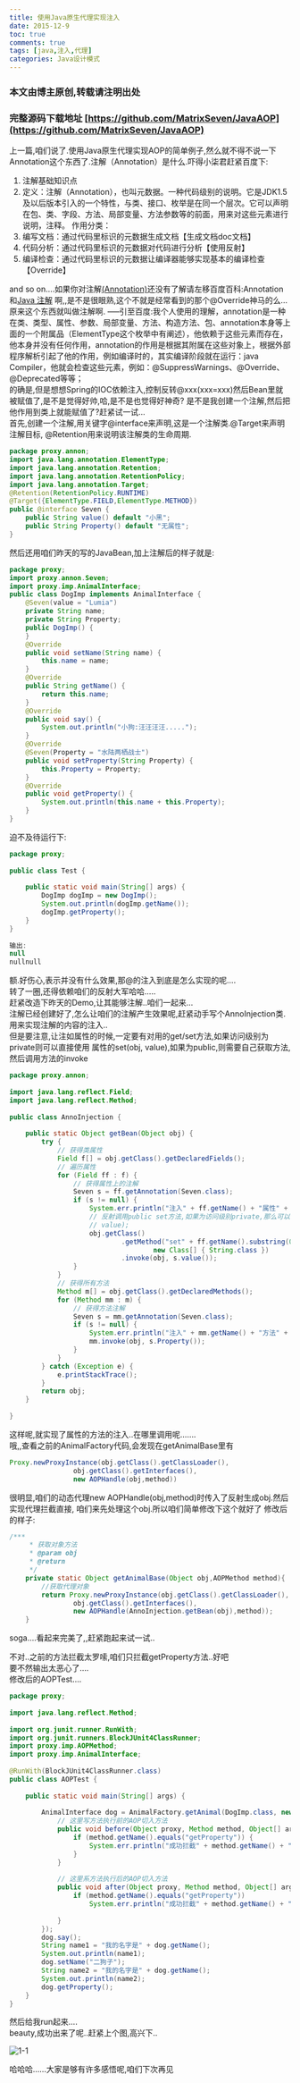 ```yaml
---
title: 使用Java原生代理实现注入
date: 2015-12-9
toc: true
comments: true
tags: [java,注入,代理]
categories: Java设计模式
---
```

### 本文由博主原创,转载请注明出处
### 完整源码下载地址 [https://github.com/MatrixSeven/JavaAOP](https://github.com/MatrixSeven/JavaAOP)
上一篇,咱们说了.使用Java原生代理实现AOP的简单例子,然么就不得不说一下Annotation这个东西了.注解（Annotation）是什么.吓得小柒君赶紧百度下:<br>
<!--more-->
1. 注解基础知识点
2. 定义：注解（Annotation），也叫元数据。一种代码级别的说明。它是JDK1.5及以后版本引入的一个特性，与类、接口、枚举是在同一个层次。它可以声明在包、类、字段、方法、局部变量、方法参数等的前面，用来对这些元素进行说明，注释。
作用分类：
3. 编写文档：通过代码里标识的元数据生成文档【生成文档doc文档】
4. 代码分析：通过代码里标识的元数据对代码进行分析【使用反射】
5. 编译检查：通过代码里标识的元数据让编译器能够实现基本的编译检查【Override】

and so on….如果你对注解[(Annotation)](http://baike.baidu.com/search/word?word=Annotation)还没有了解请左移百度百科:Annotation和[Java 注解](http://baike.baidu.com/search/word?word=Java+%E6%B3%A8%E8%A7%A3)
啊,,是不是很眼熟,这个不就是经常看到的那个@Override神马的么…原来这个东西就叫做注解啊.
—–引至百度:我个人使用的理解，annotation是一种在类、类型、属性、参数、局部变量、方法、构造方法、包、annotation本身等上面的一个附属品（ElementType这个枚举中有阐述），他依赖于这些元素而存在，他本身并没有任何作用，annotation的作用是根据其附属在这些对象上，根据外部程序解析引起了他的作用，例如编译时的，其实编译阶段就在运行：java Compiler，他就会检查这些元素，例如：@SuppressWarnings、@Override、@Deprecated等等；
<br>
的确是,但是想想Spring的IOC依赖注入,控制反转@xxx(xxx=xxx)然后Bean里就被赋值了,是不是觉得好帅,哈,是不是也觉得好神奇?
是不是我创建一个注解,然后把他作用到类上就能赋值了?赶紧试一试…<br>
首先,创建一个注解,用关键字@interface来声明,这是一个注解类.@Target来声明注解目标,
@Retention用来说明该注解类的生命周期.
```Java
package proxy.annon;
import java.lang.annotation.ElementType;
import java.lang.annotation.Retention;
import java.lang.annotation.RetentionPolicy;
import java.lang.annotation.Target;
@Retention(RetentionPolicy.RUNTIME)
@Target({ElementType.FIELD,ElementType.METHOD})
public @interface Seven {
    public String value() default "小黑";
    public String Property() default "无属性";
}
```
然后还用咱们昨天的写的JavaBean,加上注解后的样子就是:<br>
```java
package proxy;
import proxy.annon.Seven;
import proxy.imp.AnimalInterface;
public class DogImp implements AnimalInterface {
    @Seven(value = "Lumia")
    private String name;
    private String Property;
    public DogImp() {
    }
    @Override
    public void setName(String name) {
        this.name = name;
    }
    @Override
    public String getName() {
        return this.name;
    }
    @Override
    public void say() {
        System.out.println("小狗:汪汪汪汪.....");
    }
    @Override
    @Seven(Property = "水陆两栖战士")
    public void setProperty(String Property) {
        this.Property = Property;
    }
    @Override
    public void getProperty() {
        System.out.println(this.name + this.Property);
    }
}
```
迫不及待运行下:<br>
```java
package proxy;
 
public class Test {
 
    public static void main(String[] args) {
        DogImp dogImp = new DogImp();
        System.out.println(dogImp.getName());
        dogImp.getProperty();
    }
}
 
输出:
null
nullnull
```
额.好伤心,表示并没有什么效果,那@的注入到底是怎么实现的呢….<br>
转了一圈,还得依赖咱们的反射大军哈哈…..<br>
赶紧改造下昨天的Demo,让其能够注解..咱们一起来…<br>
注解已经创建好了,怎么让咱们的注解产生效果呢,赶紧动手写个AnnoInjection类.<br>
用来实现注解的内容的注入..<br>
但是要注意,让注如属性的时候,一定要有对用的get/set方法,如果访问级别为private则可以直接使用
属性的set(obj, value),如果为public,则需要自己获取方法,然后调用方法的invoke<br>
```java
package proxy.annon;
 
import java.lang.reflect.Field;
import java.lang.reflect.Method;
 
public class AnnoInjection {
 
    public static Object getBean(Object obj) {
        try {
            // 获得类属性
            Field f[] = obj.getClass().getDeclaredFields();
            // 遍历属性
            for (Field ff : f) {
                // 获得属性上的注解
                Seven s = ff.getAnnotation(Seven.class);
                if (s != null) {
                    System.err.println("注入" + ff.getName() + "属性" + "tt" + s.value());
                    // 反射调用public set方法,如果为访问级别private,那么可以直接使用属性的set(obj,
                    // value);
                    obj.getClass()
                            .getMethod("set" + ff.getName().substring(0, 1).toUpperCase() + ff.getName().substring(1),
                                    new Class[] { String.class })
                            .invoke(obj, s.value());
                }
            }
            // 获得所有方法
            Method m[] = obj.getClass().getDeclaredMethods();
            for (Method mm : m) {
                // 获得方法注解
                Seven s = mm.getAnnotation(Seven.class);
                if (s != null) {
                    System.err.println("注入" + mm.getName() + "方法" + "t" + s.Property());
                    mm.invoke(obj, s.Property());
                }
            }
        } catch (Exception e) {
            e.printStackTrace();
        }
        return obj;
    }
 
}
```
这样呢,就实现了属性的方法的注入..在哪里调用呢…….<br>
哦,,查看之前的AnimalFactory代码,会发现在getAnimalBase里有<br>
```java
Proxy.newProxyInstance(obj.getClass().getClassLoader(),
                obj.getClass().getInterfaces(),
                new AOPHandle(obj,method))
```
很明显,咱们的动态代理new AOPHandle(obj,method)时传入了反射生成obj.然后实现代理拦截直接,
咱们来先处理这个obj.所以咱们简单修改下这个就好了
修改后的样子:
```java
/***
     * 获取对象方法
     * @param obj
     * @return
     */
    private static Object getAnimalBase(Object obj,AOPMethod method){
        //获取代理对象
        return Proxy.newProxyInstance(obj.getClass().getClassLoader(),
                obj.getClass().getInterfaces(),
                new AOPHandle(AnnoInjection.getBean(obj),method));
    }
```
soga….看起来完美了,,赶紧跑起来试一试..<br>

不对..之前的方法拦截太罗嗦,咱们只拦截getProperty方法..好吧<br>
要不然输出太恶心了….<br>
修改后的AOPTest….<br>
```java
package proxy;
 
import java.lang.reflect.Method;
 
import org.junit.runner.RunWith;
import org.junit.runners.BlockJUnit4ClassRunner;
import proxy.imp.AOPMethod;
import proxy.imp.AnimalInterface;
 
@RunWith(BlockJUnit4ClassRunner.class)
public class AOPTest {
 
    public static void main(String[] args) {
 
        AnimalInterface dog = AnimalFactory.getAnimal(DogImp.class, new AOPMethod() {
            // 这里写方法执行前的AOP切入方法
            public void before(Object proxy, Method method, Object[] args) {
                if (method.getName().equals("getProperty")) {
                    System.err.println("成功拦截" + method.getName() + "方法,启动");
                }
            }
 
            // 这里系方法执行后的AOP切入方法
            public void after(Object proxy, Method method, Object[] args) {
                if (method.getName().equals("getProperty"))
                    System.err.println("成功拦截" + method.getName() + "方法,结束");
 
            }
        });
        dog.say();
        String name1 = "我的名字是" + dog.getName();
        System.out.println(name1);
        dog.setName("二狗子");
        String name2 = "我的名字是" + dog.getName();
        System.out.println(name2);
        dog.getProperty();
    }
}
```
然后给我run起来….<br>
beauty,成功出来了呢..赶紧上个图,高兴下..<br>

![1-1](/images/posts/使用Java原生代理实现注入/1.png)

哈哈哈……大家是够有许多感悟呢,咱们下次再见